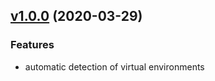 ## [v1.0.0](https://github.com/Whinarn/vscode-python-auto-venv/releases/tag/v1.0.0) (2020-03-29)


### Features

* automatic detection of virtual environments
